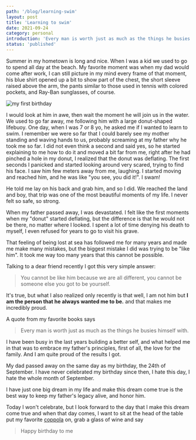 ```yaml
---
path: '/blog/learning-swim'
layout: post
title: 'Learning to swim'
date: 2021-09-24
category: personal
introduction: 'Every man is worth just as much as the things he busies himself with. How I learned to swim'
status: 'published'
---
```


Summer in my hometown is long and nice. When I was a kid we used to go to spend all day at the beach. My favorite moment was when my dad would come after work, I can still picture in my mind every frame of that moment, his blue shirt opened up a bit to show part of the chest, the short sleeve raised above the arm, the pants similar to those used in tennis with colored pockets, and Ray-Ban sunglasses, of course.

![my first birthday](/images/posts/my-first-birthday.jpg)

I would look at him in awe, then wait the moment he will join us in the water. We used to go far away, me following him with a large donut-shaped lifebuoy. One day, when I was 7 or 8 yo, he asked me if I wanted to learn to swim. I remember we were so far that I could barely see my mother standing and waving hands to us, probably screaming at my father why he took me so far. I did not even think a second and said yes, so he started explaining to me how to do it and moved a bit far from me, right after he had pinched a hole in my donut, I realized that the donut was deflating. The first seconds I panicked and started looking around very scared, trying to find his face. I saw him few meters away from me, laughing. I started moving and reached him, and he was like "you see, you did it!". I swam!

He told me lay on his back and grab him, and so I did. We reached the land and boy, that trip was one of the most beautiful moments of my life. I never felt so safe, so strong.

When my father passed away, I was devastated. I felt like the first moments when my "donut" started deflating, but the difference is that he would not be there, no matter where I looked. I spent a lot of time denying his death to myself, I even refused for years to go to visit his grave.

That feeling of being lost at sea has followed me for many years and made me make many mistakes, but the biggest mistake I did was trying to be "like him". It took me way too many years that this cannot be possible.

Talking to a dear friend recently I got this very simple answer:

> You cannot be like him because we are all different, you cannot be someone else you got to be yourself.

It's true, but what I also realized only recently is that well, I am not him but **I am the person that he always wanted me to be.** and that makes me incredibly proud.

A quote from my favorite books says

> Every man is worth just as much as the things he busies himself with.

I have been busy in the last years building a better self, and what helped me in that was to embrace my father's principles, first of all, the love for the family. And I am quite proud of the results I got.

My dad passed away on the same day as my birthday, the 24th of September. I have never celebrated my birthday since then, I hate this day, I hate the whole month of September.

I have just one big dream in my life and make this dream come true is the best way to keep my father's legacy alive, and honor him.

Today I won't celebrate, but I look forward to the day that I make this dream come true and when that day comes, I want to sit at the head of the table put my favorite [coppola](https://en.wikipedia.org/wiki/Coppola_cap) on, grab a glass of wine and say

> Happy birthday to me
